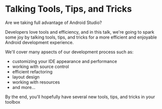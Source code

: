 # Talking Tools, Tips, and Tricks

Are we taking full advantage of Android Studio?

Developers love tools and efficiency, and in this talk, we're going to spark some joy by talking tools, tips, and tricks 
for a more efficient and enjoyable Android development experience.

We'll cover many apsects of our development process such as:
- customizing your IDE appearance and performance
- working with source control
- efficient refactoring
- layout design
- working with resources
- and more...

By the end, you'll hopefully have several new tools, tips, and tricks in your toolbox

